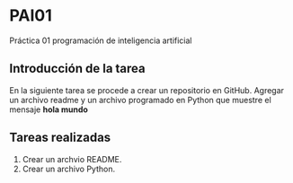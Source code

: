 # PAI01
Práctica 01 programación de inteligencia artificial

## Introducción de la tarea
En la siguiente tarea se procede a crear un repositorio en GitHub. Agregar un archivo
readme y un archivo programado en Python que muestre el mensaje **hola mundo**

## Tareas realizadas
1. Crear un archvio README.
2. Crear un archivo Python.
